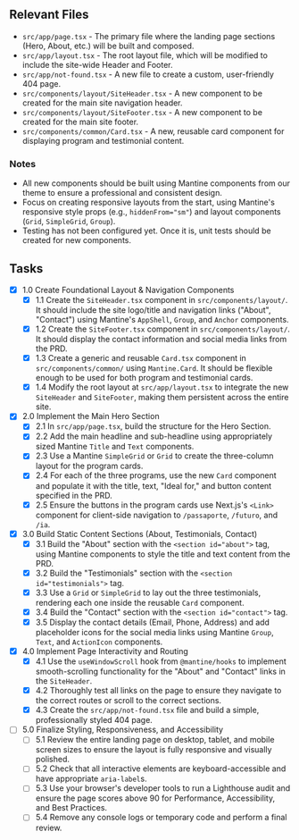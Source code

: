 ## Relevant Files

-   `src/app/page.tsx` - The primary file where the landing page sections (Hero, About, etc.) will be built and composed.
-   `src/app/layout.tsx` - The root layout file, which will be modified to include the site-wide Header and Footer.
-   `src/app/not-found.tsx` - A new file to create a custom, user-friendly 404 page.
-   `src/components/layout/SiteHeader.tsx` - A new component to be created for the main site navigation header.
-   `src/components/layout/SiteFooter.tsx` - A new component to be created for the main site footer.
-   `src/components/common/Card.tsx` - A new, reusable card component for displaying program and testimonial content.

### Notes

-   All new components should be built using Mantine components from our theme to ensure a professional and consistent design.
-   Focus on creating responsive layouts from the start, using Mantine's responsive style props (e.g., `hiddenFrom="sm"`) and layout components (`Grid`, `SimpleGrid`, `Group`).
-   Testing has not been configured yet. Once it is, unit tests should be created for new components.

## Tasks

-   [x] 1.0 Create Foundational Layout & Navigation Components
    -   [x] 1.1 Create the `SiteHeader.tsx` component in `src/components/layout/`. It should include the site logo/title and navigation links ("About", "Contact") using Mantine's `AppShell`, `Group`, and `Anchor` components.
    -   [x] 1.2 Create the `SiteFooter.tsx` component in `src/components/layout/`. It should display the contact information and social media links from the PRD.
    -   [x] 1.3 Create a generic and reusable `Card.tsx` component in `src/components/common/` using `Mantine.Card`. It should be flexible enough to be used for both program and testimonial cards.
    -   [x] 1.4 Modify the root layout at `src/app/layout.tsx` to integrate the new `SiteHeader` and `SiteFooter`, making them persistent across the entire site.
-   [x] 2.0 Implement the Main Hero Section
    -   [x] 2.1 In `src/app/page.tsx`, build the structure for the Hero Section.
    -   [x] 2.2 Add the main headline and sub-headline using appropriately sized Mantine `Title` and `Text` components.
    -   [x] 2.3 Use a Mantine `SimpleGrid` or `Grid` to create the three-column layout for the program cards.
    -   [x] 2.4 For each of the three programs, use the new `Card` component and populate it with the title, text, "Ideal for," and button content specified in the PRD.
    -   [x] 2.5 Ensure the buttons in the program cards use Next.js's `<Link>` component for client-side navigation to `/passaporte`, `/futuro`, and `/ia`.
-   [x] 3.0 Build Static Content Sections (About, Testimonials, Contact)
    -   [x] 3.1 Build the "About" section with the `<section id="about">` tag, using Mantine components to style the title and text content from the PRD.
    -   [x] 3.2 Build the "Testimonials" section with the `<section id="testimonials">` tag.
    -   [x] 3.3 Use a `Grid` or `SimpleGrid` to lay out the three testimonials, rendering each one inside the reusable `Card` component.
    -   [x] 3.4 Build the "Contact" section with the `<section id="contact">` tag.
    -   [x] 3.5 Display the contact details (Email, Phone, Address) and add placeholder icons for the social media links using Mantine `Group`, `Text`, and `ActionIcon` components.
-   [x] 4.0 Implement Page Interactivity and Routing
    -   [x] 4.1 Use the `useWindowScroll` hook from `@mantine/hooks` to implement smooth-scrolling functionality for the "About" and "Contact" links in the `SiteHeader`.
    -   [x] 4.2 Thoroughly test all links on the page to ensure they navigate to the correct routes or scroll to the correct sections.
    -   [x] 4.3 Create the `src/app/not-found.tsx` file and build a simple, professionally styled 404 page.
-   [ ] 5.0 Finalize Styling, Responsiveness, and Accessibility
    -   [ ] 5.1 Review the entire landing page on desktop, tablet, and mobile screen sizes to ensure the layout is fully responsive and visually polished.
    -   [ ] 5.2 Check that all interactive elements are keyboard-accessible and have appropriate `aria-label`s.
    -   [ ] 5.3 Use your browser's developer tools to run a Lighthouse audit and ensure the page scores above 90 for Performance, Accessibility, and Best Practices.
    -   [ ] 5.4 Remove any console logs or temporary code and perform a final review.